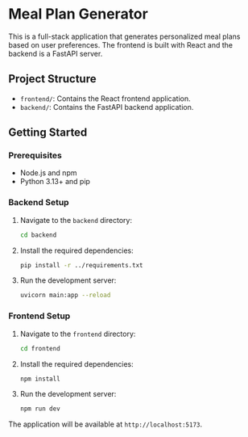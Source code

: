 # Meal Plan Generator

This is a full-stack application that generates personalized meal plans based on user preferences. The frontend is built with React and the backend is a FastAPI server.

## Project Structure

-   `frontend/`: Contains the React frontend application.
-   `backend/`: Contains the FastAPI backend application.

## Getting Started

### Prerequisites

-   Node.js and npm
-   Python 3.13+ and pip

### Backend Setup

1.  Navigate to the `backend` directory:
    ```sh
    cd backend
    ```
2.  Install the required dependencies:
    ```sh
    pip install -r ../requirements.txt
    ```
3.  Run the development server:
    ```sh
    uvicorn main:app --reload
    ```

### Frontend Setup

1.  Navigate to the `frontend` directory:
    ```sh
    cd frontend
    ```
2.  Install the required dependencies:
    ```sh
    npm install
    ```
3.  Run the development server:
    ```sh
    npm run dev
    ```

The application will be available at `http://localhost:5173`.